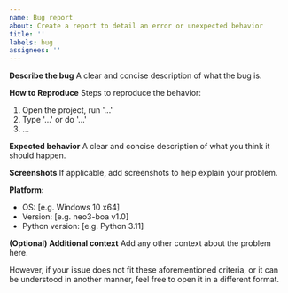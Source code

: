 ```yaml
---
name: Bug report
about: Create a report to detail an error or unexpected behavior
title: ''
labels: bug
assignees: ''
---
```


**Describe the bug**
A clear and concise description of what the bug is.

**How to Reproduce**
Steps to reproduce the behavior:
1. Open the project, run '...'
2. Type '...' or do '...'
3. ...

**Expected behavior**
A clear and concise description of what you think it should happen.

**Screenshots**
If applicable, add screenshots to help explain your problem.

**Platform:**
 - OS: [e.g. Windows 10 x64]
 - Version: [e.g. neo3-boa v1.0]
 - Python version: [e.g. Python 3.11]

**(Optional) Additional context**
Add any other context about the problem here.

However, if your issue does not fit these aforementioned criteria, or it can be understood in another manner, feel free to open it in a different format. 
